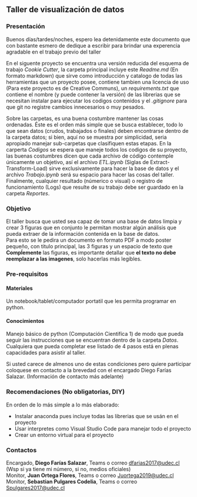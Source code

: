 Taller de visualización de datos
---

### Presentación

Buenos días/tardes/noches, espero lea detenidamente este documento que con bastante esmero de dedique a escribir para brindar una experencia agradable en el trabajo previo del taller

En el siguente proyecto se encuentra una versión reducida del esquema de trabajo *Cookie Cutter*, la carpeta principal incluye este *Readme.md* (En formato markdown) que sirve como introducción y catalogo de todas las herramientas que un proyecto posee, contiene tambien una licencia de uso (Para este proyecto es de Creative Communs), un *requirements.txt* que contiene el nombre (y puede contener la versión) de las librerias que se necesitan instalar para ejecutar los codigos contenidos y el *.gitignore* para que git no registre cambios innecesarios o muy pesados.

Sobre las carpetas, es una buena costumbre mantener las cosas ordenadas. Éste es el orden más simple que se busca establecer, todo lo que sean datos (crudos, trabajados o finales) deben encontrarse dentro de la carpeta datos; si bien, aquí no se muestra por simplicidad, seria apropiado manejar sub-carpetas que clasifiquen estas etapas. En la carperta *Codigos* se espera que maneje todos los codigos de su proyecto, las buenas costumbres dicen que cada archivo de código contemple únicamente un objetivo, así el archivo *ETL.ipynb* (Siglas de Extract-Transform-Load) sirve exclusivamente para hacer la base de datos y el archivo *Trabajo.ipynb* será su espacio para hacer las cosas del taller. Finalmente, cualquier resultado (númerico o visual) o registro de funcionamiento (Logs) que resulte de su trabajo debe ser guardado en la carpeta *Reportes*.

### Objetivo

El taller busca que usted sea capaz de tomar una base de datos limpia y crear 3 figuras que en conjunto le permitan mostrar algún análisis que pueda extraer de la información contenida en la base de datos. <br>
Para esto se le pedira un documento en formato PDF a modo poster pequeño, con titulo principal, las 3 figuras y un espacio de texto que **Compĺemente** las figuras, es importante detallar que **el texto no debe reemplazar a las imagenes**, solo hacerlas más legibles. 

### Pre-requisitos

#### Materiales

Un notebook/tablet/computador portatil que les permita programar en python.

#### Conocimientos

Manejo básico de python (Computación Cientifíca 1) de modo que pueda seguir las instrucciones que se encuentran dentro de la carpeta *Datos*. Cualquiera que pueda completar ese listado de 4 pasos está en plenas capacidades para asistir al taller.

Si usted carece de almenos uno de estas condiciones pero quiere participar coloquese en contacto a la brevedad con el encargado Diego Farías Salazar. (Información de contacto más adelante)

### Recomendaciones (No obligatorias, DIY)

En orden de lo más simple a lo más elaborado:

- Instalar anaconda pues incluye todas las librerias que se usán en el proyecto
- Usar interpretes como Visual Studio Code para manejar todo el proyecto
- Crear un entorno virtual para el proyecto

### Contactos

Encargado, **Diego Farías Salazar**, Teams o correo dfarias2017@udec.cl (Wsp si ya tiene mi número, si no, medios oficiales) <br>
Monitor, **Juan Ortega Flores**, Teams o correo Juortega2019@udec.cl <br>
Monitor, **Sebastian Pulgares Codelia**, Teams o correo Spulgares2017@udec.cl